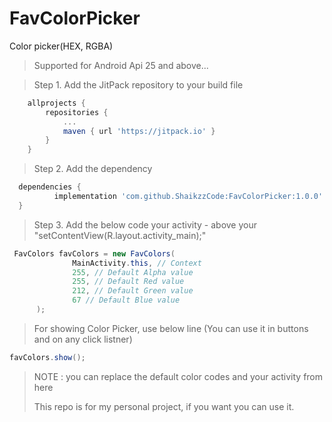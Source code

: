 # FavColorPicker
Color picker(HEX, RGBA)

> Supported for Android Api 25 and above...

>Step 1. Add the JitPack repository to your build file

```gradle
	allprojects {
		repositories {
			...
			maven { url 'https://jitpack.io' }
		}
	}
  ```
  >Step 2. Add the dependency
  ```gradle
  	dependencies {
	        implementation 'com.github.ShaikzzCode:FavColorPicker:1.0.0'
	}
  ```
  >Step 3. Add the below code your activity - above your  "setContentView(R.layout.activity_main);"
  ```java
   FavColors favColors = new FavColors(
                MainActivity.this, // Context
                255, // Default Alpha value
                255, // Default Red value
                212, // Default Green value
                67 // Default Blue value
        );
```

> For showing Color Picker, use below line (You can use it in buttons and on any click listner)
```java
favColors.show();
```
  > NOTE : you can replace the default color codes and your activity from here
  > 
  > This repo is for my personal project, if you want you can use it.
